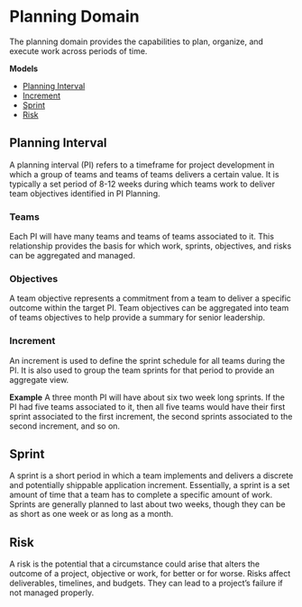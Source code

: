 # Planning Domain

The planning domain provides the capabilities to plan, organize, and execute work across periods of time.

**Models**

- [Planning Interval](#planning-interval)
- [Increment](#increment)
- [Sprint](#sprint)
- [Risk](#risk)

## Planning Interval

A planning interval (PI) refers to a timeframe for project development in which a group of teams and teams of teams delivers a certain value. It is typically a set period of 8-12 weeks during which teams work to deliver team objectives identified in PI Planning.

### Teams

Each PI will have many teams and teams of teams associated to it.  This relationship provides the basis for which work, sprints, objectives, and risks can be aggregated and managed.

### Objectives

A team objective represents a commitment from a team to deliver a specific outcome within the target PI.  Team objectives can be aggregated into team of teams objectives to help provide a summary for senior leadership.

### Increment

An increment is used to define the sprint schedule for all teams during the PI.  It is also used to group the team sprints for that period to provide an aggregate view.

**Example**
A three month PI will have about six two week long sprints.  If the PI had five teams associated to it, then all five teams would have their first sprint associated to the first increment, the second sprints associated to the second increment, and so on.

## Sprint

A sprint is a short period in which a team implements and delivers a discrete and potentially shippable application increment. Essentially, a sprint is a set amount of time that a team has to complete a specific amount of work. Sprints are generally planned to last about two weeks, though they can be as short as one week or as long as a month.

## Risk

A risk is the potential that a circumstance could arise that alters the outcome of a project, objective or work, for better or for worse. Risks affect deliverables, timelines, and budgets. They can lead to a project’s failure if not managed properly.